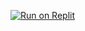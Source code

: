 [![Run on Replit](https://raw.githubusercontent.com/BinBashBanana/deploy-buttons/master/buttons/remade/replit.svg)](https://replit.com/github/EDestroyer10/Google-translate-Proxy/)
